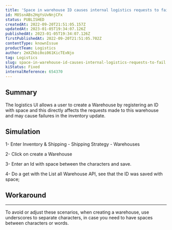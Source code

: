 ```yaml
---
title: 'Space in warehouse ID causes internal logistics requests to fail'
id: M8SsnABs2HgYsUvNnjCFx
status: PUBLISHED
createdAt: 2022-09-20T21:51:05.157Z
updatedAt: 2023-01-05T19:34:07.126Z
publishedAt: 2023-01-05T19:34:07.126Z
firstPublishedAt: 2022-09-20T21:51:05.702Z
contentType: knownIssue
productTeam: Logistics
author: 2mXZkbi0oi061KicTExNjo
tag: Logistics
slug: space-in-warehouse-id-causes-internal-logistics-requests-to-fail
kiStatus: Fixed
internalReference: 654370
---
```


## Summary


The logistics UI allows a user to create a Warehouse by registering an ID with space and this directly affects the requests made to this warehouse and may cause failures in the inventory update.


##

## Simulation



1- Enter Inventory & Shipping - Shipping Strategy - Warehouses

2- Click on create a Warehouse

3- Enter an Id with space between the characters and save.

4- Do a get with the List all Warehouse API, see that the ID was saved with space;



##

## Workaround


** **
To avoid or adjust these scenarios, when creating a warehouse, use underscores to separate characters, in case you need to have spaces between characters or words.





